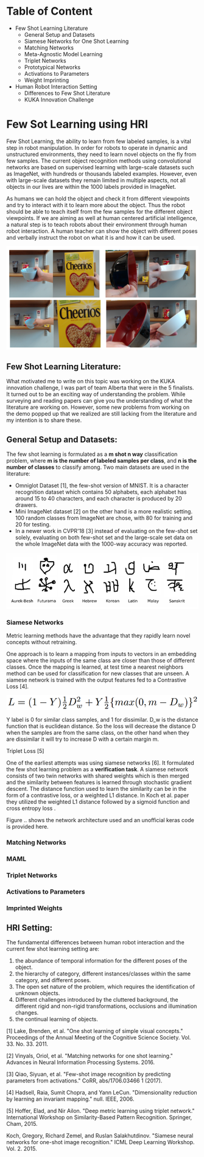 # Table of Content

* Few Shot Learning Literature
  * General Setup and Datasets
  * Siamese Networks for One Shot Learning 
  * Matching Networks 
  * Meta-Agnostic Model Learning 
  * Triplet Networks 
  * Prototypical Networks 
  * Activations to Parameters 
  * Weight Imprinting 
* Human Robot Interaction Setting 
  * Differences to Few Shot Literature 
  * KUKA Innovation Challenge 

# Few Sot Learning using HRI

Few Shot Learning, the ability to learn from few labeled samples, is a vital step in robot manipulation. In order for robots to operate in dynamic and unstructured environments, they need to learn novel objects on the fly from few samples. The current object recognition methods using convolutional networks are based on supervised learning with large-scale datasets such as ImageNet, with hundreds or thousands labeled examples. However, even with large-scale datasets they remain limited in multiple aspects, not all objects in our lives are within the 1000 labels provided in ImageNet. 

As humans we can hold the object and check it from different viewpoints and try to interact with it to learn more about the object. Thus the robot should be able to teach itself from the few samples for the different object viewpoints. If we are aiming as well at human centered artificial intelligence, a natural step is to teach robots about their environment through human robot interaction. A human teacher can show the object with different poses and verbally instruct the robot on what it is and how it can be used. 

<div><img src="objects.png" class="img-responsive" alt=""> </div>

## Few Shot Learning Literature:
What motivated me to write on this topic was working on the KUKA innovation challenge, I was part of team Alberta that were in the 5 finalists. It turned out to be an exciting way of understanding the problem. While surveying and reading papers can give you the understanding of what the literature are working on. However, some new problems from working on the demo popped up that we realized are still lacking from the literature and my intention is to share these. 


## General Setup and Datasets:
The few shot learning is formulated as a **m shot n way** classification problem, where **m is the number of labeled samples per class**, and **n is the number of classes** to classify among. Two main datasets are used in the literature:
* Omniglot Dataset [1], the few-shot version of MNIST. It is a character recognition dataset which contains 50 alphabets, each alphabet has around 15 to 40 characters, and each character is produced by 20 drawers. 
* Mini ImageNet dataset [2] on the other hand is a more realistic setting. 100 random classes from ImageNet are chose, with 80 for training and 20 for testing.  
* In a newer work in CVPR'18 [3] instead of evaluating on the few-shot set solely, evaluating on both few-shot set and the large-scale set data on the whole ImageNet data with the 1000-way accuracy was reported.

<div><img src="omniglot.png" class="img-responsive" alt=""> </div>

### Siamese Networks
Metric learning methods have the advantage that they rapidly learn novel concepts without retraining. 

One approach is to learn a mapping from inputs to vectors in an embedding space where the inputs of the same class are closer than those of different classes. Once the mapping is learned, at test time a nearest neighbors method can be used for classification for new classes that are unseen. A siamese network is trained with the output features fed to a Contrastive Loss [4].

<div><img src="cl.png" class="img-responsive" alt=""> </div>

Y label is 0 for similar class samples, and 1 for dissimilar. D_w is the distance function that is euclidean distance. So the loss will decrease the distance D when the samples are from the same class, on the other hand when they are dissimilar it will try to increase D with a certain margin m.


Triplet Loss [5]

 


One of the earliest attempts was using siamese networks [6]. It formulated the few shot learning problem as a **verification task**. A siamese network consists of two twin networks with shared weights which is then merged and the similarity between features is learned through stochastic gradient descent. 
The distance function used to learn the similarity can be in the form of a contrastive loss, or a weighted L1 distance. In Koch et al. paper they utilized the weighted L1 distance followed by a sigmoid function and cross entropy loss . 

Figure .. shows the network architecture used and an unofficial keras code is provided here.

### Matching Networks

### MAML

### Triplet Networks

### Activations to Parameters

### Imprinted Weights

## HRI Setting:
The fundamental differences between human robot interaction and the current few shot learning setting are: 
1. the abundance of temporal information for the different poses of the object. 
2. the hierarchy of category, different instances/classes within the same category, and different poses. 
3. The open set nature of the problem, which requires the identification of unknown objects. 
4. Different challenges introduced by the cluttered background, the different rigid and non-rigid transformations, occlusions and illumination changes. 
5. the continual learning of objects.


[1] Lake, Brenden, et al. "One shot learning of simple visual concepts." Proceedings of the Annual Meeting of the Cognitive Science Society. Vol. 33. No. 33. 2011.

[2] Vinyals, Oriol, et al. "Matching networks for one shot learning." Advances in Neural Information Processing Systems. 2016.

[3] Qiao, Siyuan, et al. "Few-shot image recognition by predicting parameters from activations." CoRR, abs/1706.03466 1 (2017).

[4] Hadsell, Raia, Sumit Chopra, and Yann LeCun. "Dimensionality reduction by learning an invariant mapping." null. IEEE, 2006.

[5] Hoffer, Elad, and Nir Ailon. "Deep metric learning using triplet network." International Workshop on Similarity-Based Pattern Recognition. Springer, Cham, 2015.


Koch, Gregory, Richard Zemel, and Ruslan Salakhutdinov. "Siamese neural networks for one-shot image recognition." ICML Deep Learning Workshop. Vol. 2. 2015.

